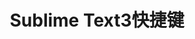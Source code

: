 ---
layout: post
title: Sublime Text3快捷键
category: 技术
tags: Blog
keywords: sublime text3, shortcuts 
description: 
---